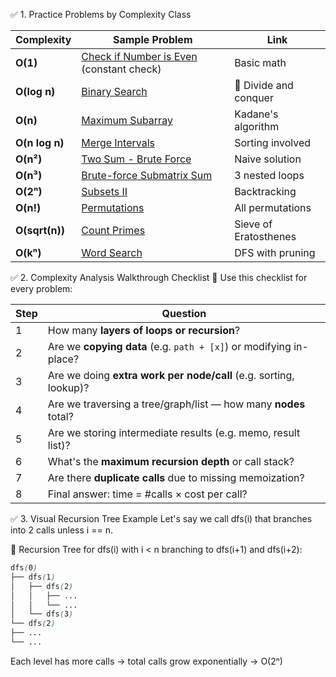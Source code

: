 ✅ 1. Practice Problems by Complexity Class

| Complexity     | Sample Problem                                                                          | Link                  |
|----------------|-----------------------------------------------------------------------------------------|-----------------------|
| **O(1)**       | [Check if Number is Even](https://leetcode.com/problems/power-of-two/) (constant check) | Basic math            |
| **O(log n)**   | [Binary Search](https://leetcode.com/problems/binary-search/)                           | 🔁 Divide and conquer |
| **O(n)**       | [Maximum Subarray](https://leetcode.com/problems/maximum-subarray/)                     | Kadane's algorithm    |
| **O(n log n)** | [Merge Intervals](https://leetcode.com/problems/merge-intervals/)                       | Sorting involved      |
| **O(n²)**      | [Two Sum - Brute Force](https://leetcode.com/problems/two-sum/)                         | Naive solution        |
| **O(n³)**      | [Brute-force Submatrix Sum](https://leetcode.com/problems/submatrix-sum-queries/)       | 3 nested loops        |
| **O(2ⁿ)**      | [Subsets II](https://leetcode.com/problems/subsets-ii/)                                 | Backtracking          |
| **O(n!)**      | [Permutations](https://leetcode.com/problems/permutations/)                             | All permutations      |
| **O(sqrt(n))** | [Count Primes](https://leetcode.com/problems/count-primes/)                             | Sieve of Eratosthenes |
| **O(kⁿ)**      | [Word Search](https://leetcode.com/problems/word-search/)                               | DFS with pruning      |

✅ 2. Complexity Analysis Walkthrough Checklist
🧮 Use this checklist for every problem:

| Step | Question                                                           |
|------|--------------------------------------------------------------------|
| 1    | How many **layers of loops or recursion**?                         |
| 2    | Are we **copying data** (e.g. `path + [x]`) or modifying in-place? |
| 3    | Are we doing **extra work per node/call** (e.g. sorting, lookup)?  |
| 4    | Are we traversing a tree/graph/list — how many **nodes** total?    |
| 5    | Are we storing intermediate results (e.g. memo, result list)?      |
| 6    | What's the **maximum recursion depth** or call stack?              |
| 7    | Are there **duplicate calls** due to missing memoization?          |
| 8    | Final answer: time = #calls × cost per call?                       |

✅ 3. Visual Recursion Tree Example
Let's say we call dfs(i) that branches into 2 calls unless i == n.

🎄 Recursion Tree for dfs(i) with i < n branching to dfs(i+1) and dfs(i+2):
```scss
dfs(0)
├── dfs(1)
│   ├── dfs(2)
│   │   ├── ...
│   │   └── ...
│   └── dfs(3)
└── dfs(2)
├── ...
└── ...
```
Each level has more calls → total calls grow exponentially → O(2ⁿ)
